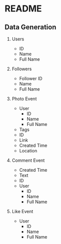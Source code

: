 # README

## Data Generation
1. Users
   - ID
   - Name
   - Full Name

2. Followers
   - Follower ID
   - Name
   - Full Name

3. Photo Event
   - User
       - ID
       - Name
       - Full Name
   - Tags
   - ID
   - Link
   - Created Time
   - Location

4. Comment Event
   - Created Time
   - Text
   - ID
   - User
       - ID
       - Name
       - Full Name

5. Like Event
   - User
       - ID
       - Name
       - Full Name
